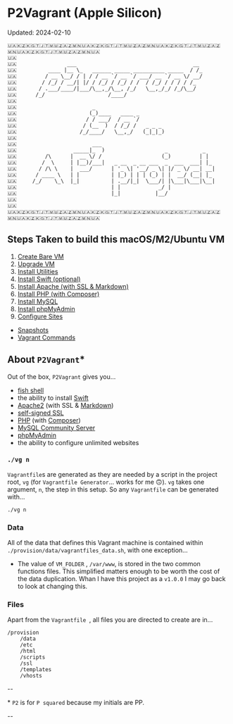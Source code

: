 # P2Vagrant (Apple Silicon)

Updated: 2024-02-10

```
🇺🇦🇰🇿🇰🇬🇹🇯🇹🇲🇺🇿🇦🇿🇲🇳🇺🇦🇰🇿🇰🇬🇹🇯🇹🇲🇺🇿🇦🇿🇲🇳🇺🇦🇰🇿🇰🇬🇹🇯🇹🇲🇺🇿🇦🇿🇲🇳🇺🇦🇰🇿🇰🇬🇹🇯🇹🇲🇺🇿🇦🇿🇲🇳🇺🇦
🇺🇦
🇺🇦                ___                                     __
🇺🇦          ____ |__ \_   ______ _____ __________ _____  / /_
🇺🇦         / __ \__/ / | / / __ `/ __ `/ ___/ __ `/ __ \/ __/
🇺🇦        / /_/ / __/| |/ / /_/ / /_/ / /  / /_/ / / / / /_
🇺🇦       / .___/____/|___/\__,_/\__, /_/   \__,_/_/ /_/\__/
🇺🇦      /_/                    /____/
🇺🇦
🇺🇦                        _
🇺🇦                       (_)____   ____ _
🇺🇦                      / / ___/  / __ `/
🇺🇦                     / (__  )  / /_/ /   _ _ _
🇺🇦                    /_/____/   \__,_/   (_|_|_)
🇺🇦
🇺🇦                        ___
🇺🇦                  _____|_  )                   _           _
🇺🇦         /\      |  __ \/ /                   (_)         | |
🇺🇦        /  \     | |__)/___|   _ __  _ __ ___  _  ___  ___| |_
🇺🇦       / /\ \    |  ___/      | '_ \| '__/ _ \| |/ _ \/ __| __|
🇺🇦      / ____ \   | |          | |_) | | | (_) | |  __/ (__| |_
🇺🇦     /_/    \_\  |_|          | .__/|_|  \___/| |\___|\___|\__|
🇺🇦                              | |            _/ |
🇺🇦                              |_|           |__/
🇺🇦
🇺🇦
🇺🇦🇰🇿🇰🇬🇹🇯🇹🇲🇺🇿🇦🇿🇲🇳🇺🇦🇰🇿🇰🇬🇹🇯🇹🇲🇺🇿🇦🇿🇲🇳🇺🇦🇰🇿🇰🇬🇹🇯🇹🇲🇺🇿🇦🇿🇲🇳🇺🇦🇰🇿🇰🇬🇹🇯🇹🇲🇺🇿🇦🇿🇲🇳🇺🇦
```

## Steps Taken to build this macOS/M2/Ubuntu VM

01. [Create Bare VM](./docs/01_Create_Bare_VM.md)
02. [Upgrade VM](./docs/02_Upgrade_VM.md)
03. [Install Utilities](./docs/03_Install_Utilities.md)
04. [Install Swift (optional)](./docs/04_Install_Swift.md)
05. [Install Apache (with SSL & Markdown)](./docs/05_Install_Apache.md)
06. [Install PHP (with Composer)](./docs/06_Install_PHP.md)
07. [Install MySQL](./docs/07_Install_MySQL.md)
08. [Install phpMyAdmin](./docs/08_Install_phpMyAdmin.md)
09. [Configure Sites](./docs/09_Configure_Sites.md)

<!--
10. [Page Title](./docs/10_Page_Title.md)
11. [Page Title](./docs/11_Page_Title.md)
12. [Page Title](./docs/12_Page_Title.md)
13. [Page Title](./docs/13_Page_Title.md)
14. [Page Title](./docs/14_Page_Title.md)
15. [Page Title](./docs/15_Page_Title.md)
-->

* [Snapshots](./docs/Snapshots.md)
* [Vagrant Commands](./docs/Commands.md)

## About `P2Vagrant`\*

Out of the box, `P2Vagrant` gives you...

* [fish shell](https://fishshell.com)
* the ability to install [Swift](https://www.swift.org)
* [Apache2](https://www.apache.org) (with SSL & [Markdown](https://en.wikipedia.org/wiki/Markdown))
* [self-signed SSL](https://en.wikipedia.org/wiki/Self-signed_certificate)
* [PHP](https://www.php.net) (with [Composer](https://getcomposer.org))
* [MySQL Community Server](https://www.mysql.com/products/community/)
* [phpMyAdmin](https://www.phpmyadmin.net)
* the ability to configure unlimited websites

### `./vg n`

`Vagrantfile`s are generated as they are needed  by a script in the project root, `vg`  (for `Vagrantfile Generator`... works for me 🙃). `vg` takes one argument,  `n`, the step in this setup. So any `Vagrantfile` can be generated with...

```
./vg n
```

### Data

All of the data that defines this Vagrant machine is contained within `./provision/data/vagrantfiles_data.sh`, with one exception...

* The value of `VM_FOLDER` , `/var/www`, is stored in the two common functions files. This simplified matters enough to be worth the cost of the data duplication. Whan I have this project as a `v1.0.0` I may go back to look at changing this.

### Files

Apart from the `Vagrantfile `, all files you are directed to create are in...

```
/provision
    /data
    /etc
    /html
    /scripts
    /ssl
    /templates
    /vhosts
```

--

\* `P2` is for `P squared` because my initials are PP.

--
